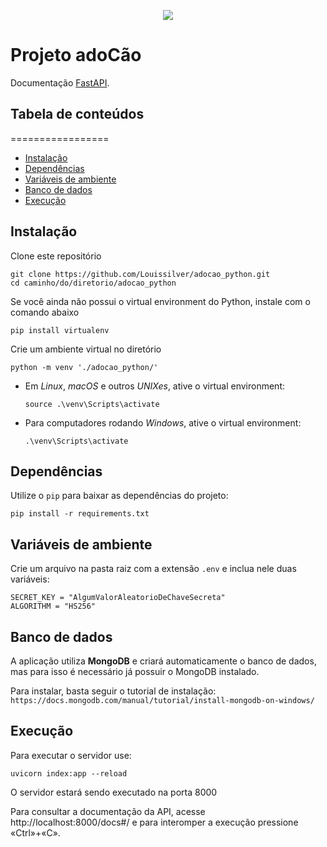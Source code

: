 <p align="center">
  <img src="https://user-images.githubusercontent.com/63754409/138783487-b3e1c4e1-629c-4a0f-80d9-a5a6ff689910.png" />
</p>

# Projeto adoCão

Documentação [FastAPI](https://fastapi.tiangolo.com/).

## Tabela de conteúdos
=================
<!--ts-->
   * [Instalação](#instalação)
   * [Dependências](#dependências)
   * [Variáveis de ambiente](#variáveis-de-ambiente)
   * [Banco de dados](#banco-de-dados)
   * [Execução](#execução)
<!--te-->

## Instalação

Clone este repositório

  ``` shell
  git clone https://github.com/Louissilver/adocao_python.git
  cd caminho/do/diretorio/adocao_python
  ```
Se você ainda não possui o virtual environment do Python, instale com o comando abaixo
  ``` shell
  pip install virtualenv
  ```

Crie um ambiente virtual no diretório

  ``` shell
  python -m venv './adocao_python/'
  ```

* Em _Linux_, _macOS_ e outros _UNIXes_, ative o virtual environment:

  ``` shell
  source .\venv\Scripts\activate
  ```

* Para computadores rodando _Windows_, ative o virtual environment:

  ``` shell
  .\venv\Scripts\activate
  ```

## Dependências
  
Utilize o `pip` para baixar as dependências do projeto:

``` shell
pip install -r requirements.txt
```

## Variáveis de ambiente

Crie um arquivo na pasta raiz com a extensão ```.env``` e inclua nele duas variáveis:

``` shell
SECRET_KEY = "AlgumValorAleatorioDeChaveSecreta"
ALGORITHM = "HS256"
```

## Banco de dados

A aplicação utiliza **MongoDB** e criará automaticamente o banco de dados, mas
para isso é necessário já possuir o MongoDB instalado. 

Para instalar, basta seguir o tutorial de instalação:
```https://docs.mongodb.com/manual/tutorial/install-mongodb-on-windows/```

## Execução

Para executar o servidor use:

``` shell
uvicorn index:app --reload  
```

O servidor estará sendo executado na porta 8000

Para consultar a documentação da API, acesse http://localhost:8000/docs#/  e para interomper a execução pressione «Ctrl»+«C».
